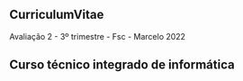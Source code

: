 ## CurriculumVitae
Avaliação 2 - 3º trimestre - Fsc - Marcelo 2022
## Curso técnico integrado de informática
